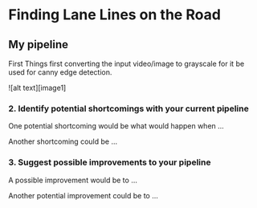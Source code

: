 # **Finding Lane Lines on the Road** 



## My pipeline

First Things first converting the input video/image to grayscale for it be used for canny edge detection. 

![alt text][image1]


### 2. Identify potential shortcomings with your current pipeline


One potential shortcoming would be what would happen when ... 

Another shortcoming could be ...


### 3. Suggest possible improvements to your pipeline

A possible improvement would be to ...

Another potential improvement could be to ...
